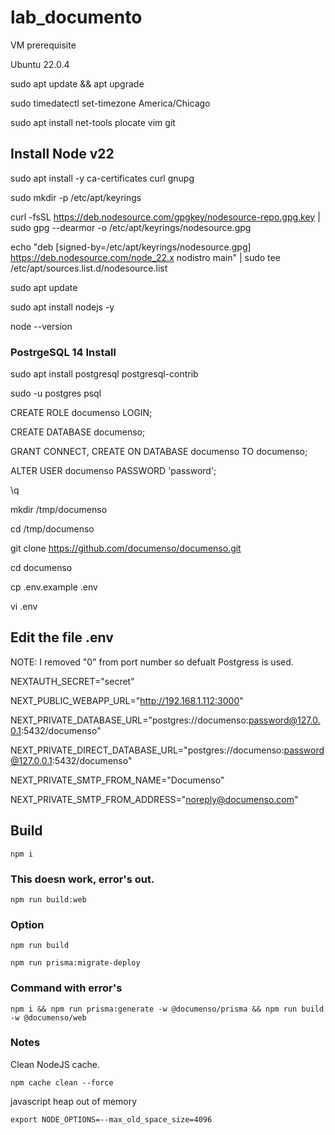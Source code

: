 # lab_documento

VM prerequisite

Ubuntu 22.0.4

sudo apt update && apt upgrade

sudo timedatectl set-timezone America/Chicago

sudo apt install net-tools plocate vim git


## Install Node v22

sudo apt install -y ca-certificates curl gnupg

sudo mkdir -p /etc/apt/keyrings

curl -fsSL https://deb.nodesource.com/gpgkey/nodesource-repo.gpg.key | sudo gpg --dearmor -o /etc/apt/keyrings/nodesource.gpg

echo "deb [signed-by=/etc/apt/keyrings/nodesource.gpg] https://deb.nodesource.com/node_22.x nodistro main" | sudo tee /etc/apt/sources.list.d/nodesource.list

sudo apt update

sudo apt install nodejs -y

node --version


### PostrgeSQL 14 Install

sudo apt install postgresql postgresql-contrib

sudo -u postgres psql

CREATE ROLE documenso LOGIN;

CREATE DATABASE documenso;

GRANT CONNECT, CREATE ON DATABASE documenso TO documenso;

ALTER USER documenso PASSWORD 'password';

\q

mkdir /tmp/documenso

cd /tmp/documenso 

git clone https://github.com/documenso/documenso.git

cd documenso

cp .env.example .env

vi .env

## Edit the file .env 

NOTE: I removed "0" from port number so defualt Postgress is used.

NEXTAUTH_SECRET="secret"

NEXT_PUBLIC_WEBAPP_URL="http://192.168.1.112:3000"

NEXT_PRIVATE_DATABASE_URL="postgres://documenso:password@127.0.0.1:5432/documenso"

NEXT_PRIVATE_DIRECT_DATABASE_URL="postgres://documenso:password@127.0.0.1:5432/documenso"

NEXT_PRIVATE_SMTP_FROM_NAME="Documenso"

NEXT_PRIVATE_SMTP_FROM_ADDRESS="noreply@documenso.com"

## Build
```
npm i
```
### This doesn work, error's out.
```
npm run build:web
```
### Option
```
npm run build
```
```
npm run prisma:migrate-deploy
```
### Command with error's 
```
npm i && npm run prisma:generate -w @documenso/prisma && npm run build -w @documenso/web
```

### Notes 

Clean NodeJS cache.

```
npm cache clean --force
```
javascript heap out of memory
```
export NODE_OPTIONS=--max_old_space_size=4096
```
